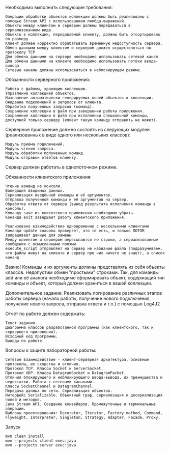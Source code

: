 Необходимо выполнить следующие требования:

    Операции обработки объектов коллекции должны быть реализованы с помощью Stream API с использованием лямбда-выражений.
    Объекты между клиентом и сервером должны передаваться в сериализованном виде.
    Объекты в коллекции, передаваемой клиенту, должны быть отсортированы по размеру
    Клиент должен корректно обрабатывать временную недоступность сервера.
    Обмен данными между клиентом и сервером должен осуществляться по протоколу TCP
    Для обмена данными на сервере необходимо использовать сетевой канал
    Для обмена данными на клиенте необходимо использовать потоки ввода-вывода
    Сетевые каналы должны использоваться в неблокирующем режиме.

Обязанности серверного приложения:

    Работа с файлом, хранящим коллекцию.
    Управление коллекцией объектов.
    Назначение автоматически генерируемых полей объектов в коллекции.
    Ожидание подключений и запросов от клиента.
    Обработка полученных запросов (команд).
    Сохранение коллекции в файл при завершении работы приложения.
    Сохранение коллекции в файл при исполнении специальной команды, доступной только серверу (клиент такую команду отправить не может).

Серверное приложение должно состоять из следующих модулей (реализованных в виде одного или нескольких классов):

    Модуль приёма подключений.
    Модуль чтения запроса.
    Модуль обработки полученных команд.
    Модуль отправки ответов клиенту.

Сервер должен работать в однопоточном режиме.

Обязанности клиентского приложения:

    Чтение команд из консоли.
    Валидация вводимых данных.
    Сериализация введённой команды и её аргументов.
    Отправка полученной команды и её аргументов на сервер.
    Обработка ответа от сервера (вывод результата исполнения команды в консоль).
    Команду save из клиентского приложения необходимо убрать.
    Команда exit завершает работу клиентского приложения.

    Реализовано взаимодействие одновременно с несколькими клиентами
    Команда update сначала проверяет, что id есть, и только ПОТОМ запрашивает данные для замены
    Между клиентом и сервером пересылаются не строки, а сериализованные сообщения с осмысленными полями
    execute_script отправляет на сервер не название файла (подразумеваем, что файлы живут на клиенте и сервер про них ничего не знает), а список команд

Важно! Команды и их аргументы должны представлять из себя объекты классов. Недопустим обмен "простыми" строками. Так, для команды add или её аналога необходимо сформировать объект, содержащий тип команды и объект, который должен храниться в вашей коллекции.

Дополнительное задание:
Реализовать логирование различных этапов работы сервера (начало работы, получение нового подключения, получение нового запроса, отправка ответа и т.п.) с помощью Log4J2

Отчёт по работе должен содержать:
    
    Текст задания.
    Диаграмма классов разработанной программы (как клиентского, так и серверного приложения).
    Исходный код программы.
    Выводы по работе.

Вопросы к защите лабораторной работы:

    Сетевое взаимодействие - клиент-серверная архитектура, основные протоколы, их сходства и отличия.
    Протокол TCP. Классы Socket и ServerSocket.
    Протокол UDP. Классы DatagramSocket и DatagramPacket.
    Отличия блокирующего и неблокирующего ввода-вывода, их преимущества и недостатки. Работа с сетевыми каналами.
    Классы SocketChannel и DatagramChannel.
    Передача данных по сети. Сериализация объектов.
    Интерфейс Serializable. Объектный граф, сериализация и десериализация полей и методов.
    Java Stream API. Создание конвейеров. Промежуточные и терминальные операции.
    Шаблоны проектирования: Decorator, Iterator, Factory method, Command, Flyweight, Interpreter, Singleton, Strategy, Adapter, Facade, Proxy.


Запуск
```shell
mvn clean install 
mvn --projects client exec:java
mvn --projects server exec:java
```
